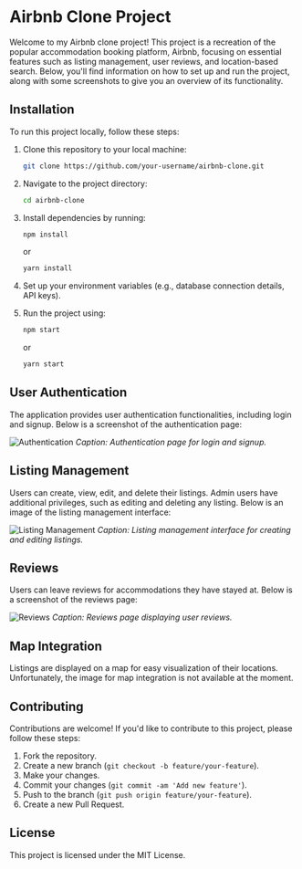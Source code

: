 # Airbnb Clone Project

Welcome to my Airbnb clone project! This project is a recreation of the popular accommodation booking platform, Airbnb, focusing on essential features such as listing management, user reviews, and location-based search. Below, you'll find information on how to set up and run the project, along with some screenshots to give you an overview of its functionality.

## Installation

To run this project locally, follow these steps:

1. Clone this repository to your local machine:
    ```bash
    git clone https://github.com/your-username/airbnb-clone.git
    ```

2. Navigate to the project directory:
    ```bash
    cd airbnb-clone
    ```

3. Install dependencies by running:
    ```bash
    npm install
    ```
   or
    ```bash
    yarn install
    ```

4. Set up your environment variables (e.g., database connection details, API keys).

5. Run the project using:
    ```bash
    npm start
    ```
   or
    ```bash
    yarn start
    ```

## User Authentication

The application provides user authentication functionalities, including login and signup. Below is a screenshot of the authentication page:

![Authentication](authentication.png)
*Caption: Authentication page for login and signup.*

## Listing Management

Users can create, view, edit, and delete their listings. Admin users have additional privileges, such as editing and deleting any listing. Below is an image of the listing management interface:

![Listing Management](listing_management.png)
*Caption: Listing management interface for creating and editing listings.*

## Reviews

Users can leave reviews for accommodations they have stayed at. Below is a screenshot of the reviews page:

![Reviews](reviews.png)
*Caption: Reviews page displaying user reviews.*

## Map Integration

Listings are displayed on a map for easy visualization of their locations. Unfortunately, the image for map integration is not available at the moment.

## Contributing

Contributions are welcome! If you'd like to contribute to this project, please follow these steps:

1. Fork the repository.
2. Create a new branch (`git checkout -b feature/your-feature`).
3. Make your changes.
4. Commit your changes (`git commit -am 'Add new feature'`).
5. Push to the branch (`git push origin feature/your-feature`).
6. Create a new Pull Request.

## License

This project is licensed under the MIT License.
